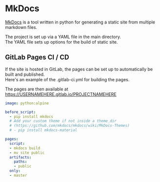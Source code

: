 # MkDocs

[MkDocs](https://mkdocs.org) is a tool written in python for generating a static site from multiple markdown files.

The project is set up via a YAML file in the main directory.  
The YAML file sets up options for the build of static site.




## GitLab Pages CI / CD

If the site is hosted in GitLab, the pages can be set up to automatically be built and published.  
Here's an example of the .gitlab-ci.yml for building the pages.

The pages are then available at https://USERNAMEHERE.gitlab.io/PROJECTNAMEHERE

````yaml
image: python:alpine

before_script:
  - pip install mkdocs
  # Add your custom theme if not inside a theme_dir
  # (https://github.com/mkdocs/mkdocs/wiki/MkDocs-Themes)
  # - pip install mkdocs-material

pages:
  script:
  - mkdocs build
  - mv site public
  artifacts:
    paths:
    - public
  only:
  - master
````
